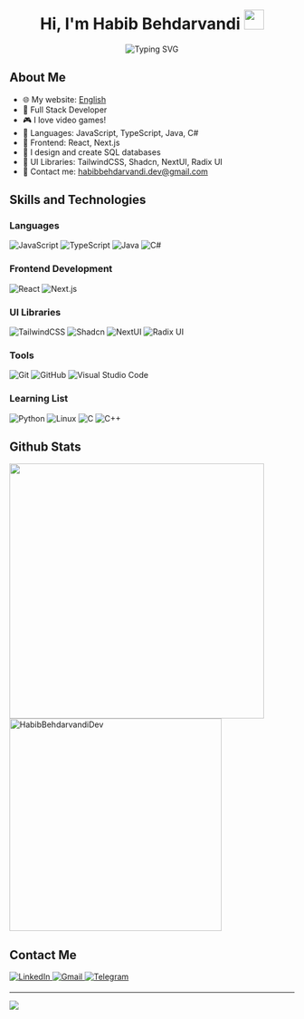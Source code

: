 <div align="center">
  <h1><b>Hi, I'm Habib Behdarvandi</b> <img src="https://media.giphy.com/media/hvRJCLFzcasrR4ia7z/giphy.gif" width="35"></h1>
  <img src="https://readme-typing-svg.demolab.com?font=Fira+Code&duration=3000&pause=1000&color=FFBF07&center=true&vCenter=true&random=false&width=450&lines=Full+Stack+Developer%2C;React+Devloper%2C;Next.js+Developer%2C;API+Designer%2C;Always+up+for+Warzone..." alt="Typing SVG" />
</div>


## **About Me**

- 🌐 My website: [English](https://habibcoder.vercel.app/)
- 🌱 Full Stack Developer
- 🎮 I love video games!
- 🚀 Languages: JavaScript, TypeScript, Java, C#
- 🔧 Frontend: React, Next.js
- 💾 I design and create SQL databases
- 🎨 UI Libraries: TailwindCSS, Shadcn, NextUI, Radix UI
- 📧 Contact me: habibbehdarvandi.dev@gmail.com

## **Skills and Technologies**

### **Languages**

![JavaScript][javaScript-shield]
![TypeScript][typeScript-shield]
![Java][java-shield]
![C#][c#-shield]

### **Frontend Development**

![React][react-shield]
![Next.js][next-shield]

### **UI Libraries**

![TailwindCSS][tailwind-shield]
![Shadcn][shadcn-shield]
![NextUI][nextUI-shield]
![Radix UI][radixUI-shield]

### **Tools**

![Git][git-shield]
![GitHub][github-shield]
![Visual Studio Code][vsCode-shield]

### **Learning List**

![Python][python-shield]
![Linux][linux-shield]
![C][c-shield]
![C++][c++-shield]

## **Github Stats**

<a href="https://github.com/HabibBehdarvandiDev/">
  <img src="https://github-readme-stats.vercel.app/api?username=HabibBehdarvandiDev&include_all_commits=true&count_private=true&show_icons=true&line_height=28&theme=holi" width="450"/>
  <img src="https://github-readme-stats.vercel.app/api/top-langs?username=HabibBehdarvandiDev&show_icons=true&locale=en&layout=compact&line_height=20&theme=holi" width="375"  alt="HabibBehdarvandiDev"/>
</a>


## **Contact Me**

<a href="www.linkedin.com/in/habib-behdarvandi-7012152ba" target="_blank">
  <img src="https://img.shields.io/badge/linkedin:%20Habib%20Behdarvandi-405DE6?style=for-the-badge&logo=linkedin&logoColor=white" alt="LinkedIn" style="margin-bottom: 5px;"/>
</a>
<a href="mailto:habibbehdarvandi.dev@gmail.com" target="_blank">
  <img src="https://img.shields.io/badge/gmail:%20Habib%20Behdarvandi-EA4335?style=for-the-badge&logo=gmail&logoColor=white" alt="Gmail" style="margin-bottom: 5px;" />
</a>
<a href="https://t.me/habibetoon" target="_blank">
  <img src="https://img.shields.io/badge/Telegram:%20habibetoon-26A5E4?style=for-the-badge&logo=telegram&logoColor=white" style="margin-bottom: 5px;" alt="Telegram"/>
</a>

<!-- Badge Links -->
[c#-shield]: https://img.shields.io/badge/csharp-512BD4?style=for-the-badge&logo=csharp&logoColor=white
[javaScript-shield]: https://img.shields.io/badge/javascript-F7DF1E?style=for-the-badge&logo=javascript&logoColor=black
[typeScript-shield]: https://img.shields.io/badge/typescript-3178C6?style=for-the-badge&logo=typescript&logoColor=white
[java-shield]: https://img.shields.io/badge/java-f89820?style=for-the-badge&logo=java&logoColor=white

[react-shield]: https://img.shields.io/badge/react-61DAFB?style=for-the-badge&logo=react&logoColor=black
[next-shield]: https://img.shields.io/badge/next.js-000000?style=for-the-badge&logo=nextdotjs&logoColor=white

[tailwind-shield]: https://img.shields.io/badge/tailwindcss-06B6D4?style=for-the-badge&logo=tailwindcss&logoColor=white
[shadcn-shield]: https://img.shields.io/badge/shadcn-000000?style=for-the-badge&logo=shadcnui&logoColor=white
[nextUI-shield]: https://img.shields.io/badge/NextUI-000000?style=for-the-badge&logo=nextdotjs&logoColor=white
[radixUI-shield]: https://img.shields.io/badge/RadixUI-6200EE?style=for-the-badge&logo=radix-ui&logoColor=white

[git-shield]: https://img.shields.io/badge/git-F05032?style=for-the-badge&logo=git&logoColor=white
[github-shield]: https://img.shields.io/badge/github-181717?style=for-the-badge&logo=github&logoColor=white
[vsCode-shield]: https://img.shields.io/badge/visual%20studio%20code-007ACC?style=for-the-badge&logo=visualstudiocode&logoColor=white

[python-shield]: https://img.shields.io/badge/python-3776AB?style=for-the-badge&logo=python&logoColor=white
[vim-shield]: https://img.shields.io/badge/vim-019733?style=for-the-badge&logo=vim&logoColor=white
[linux-shield]: https://img.shields.io/badge/linux-FCC624?style=for-the-badge&logo=linux&logoColor=black
[c-shield]: https://img.shields.io/badge/c-A8B9CC?style=for-the-badge&logo=c&logoColor=white
[c++-shield]: https://img.shields.io/badge/c++-00599C?style=for-the-badge&logo=c%2B%2B&logoColor=white


---
[![](https://visitcount.itsvg.in/api?id=HabibBehdarvandiDev&icon=0&color=0)](https://visitcount.itsvg.in)
